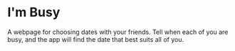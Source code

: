 # I'm Busy
A webpage for choosing dates with your friends. Tell when each of you are busy, and the app will find the date that best suits all of you.
